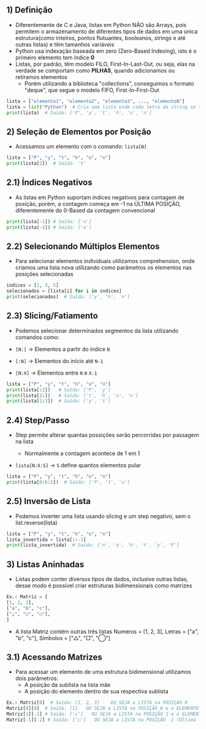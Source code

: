 ## 1) Definição

- Diferentemente de C e Java, listas em Python NÃO são Arrays, pois permitem o armazenamento de diferentes tipos de dados em uma única estrutura(como inteiros, pontos flutuantes, booleanos, strings e até outras listas) e têm tamanhos variáveis
- Python usa indexação baseada em zero (Zero-Based Indexing), isto é o primeiro elemento tem índice **0**
- Listas, por padrão, têm modelo FILO, First-In-Last-Out, ou seja, elas na verdade se comportam como **PILHAS**, quando adicionamos ou retiramos elementos
   - Porém utilizando a biblioteca "collections", conseguimos o formato "deque", que segue o modelo FIFO, First-In-First-Out

```python
lista = ["elemento1", "elemento2", "elemento3", ..., "elementoN"]
lista = list("Python")  # Cria uma lista onde cada letra da string se torna um elemento
print(lista)  # Saída: ['P', 'y', 't', 'h', 'o', 'n']
```

## 2) Seleção de Elementos por Posição

- Acessamos um elemento com o comando: `lista[N]`

```python
lista = ["P", "y", "t", "h", "o", "n"]
print(lista[2])  # Saída: 't'
```

## 2.1) Índices Negativos

- As listas em Python suportam índices negativos para contagem de posição, porém, a contagem começa em -1 na ÚLTIMA POSIÇÃO, diferentemente do 0-Based da contagem convencional

```python
print(lista[-1]) # Saída: ['n']
print(lista[-2]) # Saída: ['o']
```

## 2.2) Selecionando Múltiplos Elementos

- Para selecionar elementos individuais utilizamos comprehension, onde criamos uma lista nova utilizando como parâmetros os elementos nas posições selecionadas

```python
indices = [1, 3, 5]
selecionados = [lista[i] for i in indices]
print(selecionados)  # Saída: ['y', 'h', 'n']
```

## 2.3) Slicing/Fatiamento

- Podemos selecionar determinados segmentos da lista utilizando comandos como: 

- `[N:]` → Elementos a partir do índice `N`
- `[:N]` → Elementos do início até `N-1`
- `[N:X]` → Elementos entre `N` e `X-1`

```python
lista = ["P", "y", "t", "h", "o", "n"]
print(lista[:2])   # Saída: ['P', 'y']
print(lista[2:])   # Saída: ['t', 'h', 'o', 'n']
print(lista[1:3])  # Saída: ['y', 't']
```

## 2.4) Step/Passo

- Step permite alterar quantas possições serão percorridas por passagem na lista
   - Normalmente a contagem acontece de 1 em 1

- `lista[N:X:S]` → `S` define quantos elementos pular

```python
lista = ["P", "y", "t", "h", "o", "n"]
print(lista[0:6:2])  # Saída: ['P', 't', 'o']
```

## 2.5) Inversão de Lista

- Podemos inverter uma lista usando slicing e um step negativo, sem o list.reverse(lista)

```python
lista = ["P", "y", "t", "h", "o", "n"]
lista_invertida = lista[::-1]
print(lista_invertida)  # Saída: ['n', 'o', 'h', 't', 'y', 'P']
```

## 3) Listas Aninhadas

- Listas podem conter diversos tipos de dados, inclusive outras listas, desse modo é possível criar estruturas bidimensionais como matrizes

```python
Ex.: Matriz = [
[1, 2, 3],
["a", "b", "c"],
["△", "□", "◯"],
]
```

- A lista Matriz contém outras três listas Numeros = [1, 2, 3], Letras = ["a", "b", "c"], Simbolos = ["△", "□", "◯"]

## 3.1) Acessando Matrizes

- Para acessar um elemento de uma estrutura bidimensional utilizamos dois parâmetros:
  - A posição da sublista na lista mãe
  - A posição do elemento dentro de sua respectiva sublista

```python
Ex.: Matriz[0]  # Saída: [1, 2, 3]    OU SEJA a LISTA na POSIÇÃO 0
Matriz[0][0]  # Saída: [1]   OU SEJA a LISTA na POSIÇÃO 0 e o ELEMENTO na POSIÇÃO 0
Matriz[1][-1] # Saída: ['c']   OU SEJA a LISTA na POSIÇÃO 1 e o ELEMENTO na POSIÇÃO -1 (Última posição da Lista)
Matriz[-1][-2] # Saída: ['□']   OU SEJA a LISTA na POSIÇÃO -1 (Última lista) e o ELEMENTO na POSIÇÃO -2 (Penúltima posição da Lista)
```
